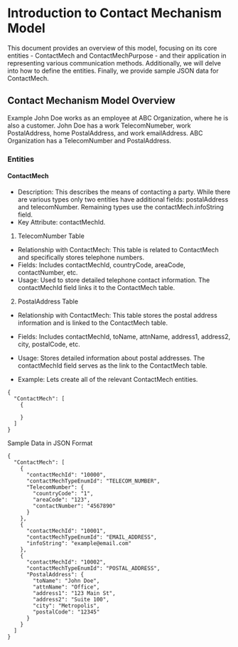 # Introduction to Contact Mechanism Model

This document provides an overview of this model, focusing on its core entities - ContactMech and ContactMechPurpose - and their application in representing various communication methods. Additionally, we will delve into how to define the entities. Finally, we provide sample JSON data for ContactMech.

## Contact Mechanism Model Overview

Example John Doe works as an employee at ABC Organization, where he is also a customer. John Doe has a work TelecomNumeber, work PostalAddress, home PostalAddress, and work emailAddress. ABC Organization has a TelecomNumber and PostalAddress.

### Entities
#### ContactMech
* Description: This describes the means of contacting a party. While there are various types only two entities have additional fields: postalAddress and telecomNumber. Remaining types use the contactMech.infoString field.
* Key Attribute: contactMechId. 
1. TelecomNumber Table

  * Relationship with ContactMech: This table is related to ContactMech and specifically stores telephone numbers.
  * Fields: Includes contactMechId, countryCode, areaCode, contactNumber, etc.
  * Usage: Used to store detailed telephone contact information. The contactMechId field links it to the ContactMech table.

2. PostalAddress Table
  * Relationship with ContactMech: This table stores the postal address information and is linked to the ContactMech table.
  * Fields: Includes contactMechId, toName, attnName, address1, address2, city, postalCode, etc.
  * Usage: Stores detailed information about postal addresses. The contactMechId field serves as the link to the ContactMech table.

* Example: Lets create all of the relevant ContactMech entities.
```
{
  "ContactMech": [
    {

    }
  ]
}
```



Sample Data in JSON Format

```
{
  "ContactMech": [
    {
      "contactMechId": "10000",
      "contactMechTypeEnumId": "TELECOM_NUMBER",
      "TelecomNumber": {
        "countryCode": "1",
        "areaCode": "123",
        "contactNumber": "4567890"
      }
    },
    {
      "contactMechId": "10001",
      "contactMechTypeEnumId": "EMAIL_ADDRESS",
      "infoString": "example@email.com"
    },
    {
      "contactMechId": "10002",
      "contactMechTypeEnumId": "POSTAL_ADDRESS",
      "PostalAddress": {
        "toName": "John Doe",
        "attnName": "Office",
        "address1": "123 Main St",
        "address2": "Suite 100",
        "city": "Metropolis",
        "postalCode": "12345"
      }
    }
  ]
}

```